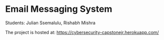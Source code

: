 # Email Messaging System

Students: 
Julian Ssemalulu, Rishabh Mishra


The project is hosted at: https://cybersecurity-capstonejr.herokuapp.com/

